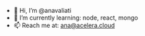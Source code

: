 - 👋 Hi, I’m @anavaliati
- 🌱 I’m currently learning: node, react, mongo
- 📫 Reach me at: ana@acelera.cloud

<!---
anavaliati/anavaliati is a ✨ special ✨ repository because its `README.md` (this file) appears on your GitHub profile.
You can click the Preview link to take a look at your changes.
--->
